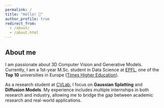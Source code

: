 ```yaml
---
permalink: /
title: "Hello! 👋"
author_profile: true
redirect_from: 
  - /about/
  - /about.html
---
```


## About me
I am passionate about 3D Computer Vision and Generative Models. Currently, I am a 1st-year M.Sc. student in Data Science at [EPFL](https://www.epfl.ch), one of the **Top 10** universities in Europe ([Times Higher Education](https://www.timeshighereducation.com/student/best-universities/best-universities-europe)).  

As a research student at [CVLab](https://www.epfl.ch/labs/cvlab/), I focus on **Gaussian Splatting** and **Diffusion Models**. My experience includes multiple internships in both research and industry, allowing me to bridge the gap between academic research and real-world applications.  

<!-- I hold a B.Sc. in Applied Mathematics and Physics from [MIPT](https://eng.mipt.ru), the top-ranked Computer Science university in Russia ([MIPT](https://eng.mipt.ru)).   -->


<!-- Previously, I was a visiting student at [KAUST](https://www.kaust.edu.sa/en/) a research intern at [MIPT](https://cogmodel.mipt.ru/eng), and a machine learning engineering intern at [Yandex](https://yandex.com/company?).  -->
<!-- and Top 35 globally ([World University Rankings](https://www.timeshighereducation.com/world-university-rankings/latest/world-ranking#!/length/50/locations/CHE/sort_by/rank/sort_order/asc/cols/scores)).   -->
<!-- ([Times Higher Education](https://www.timeshighereducation.com/student/best-universities/best-universities-europe)) -->
